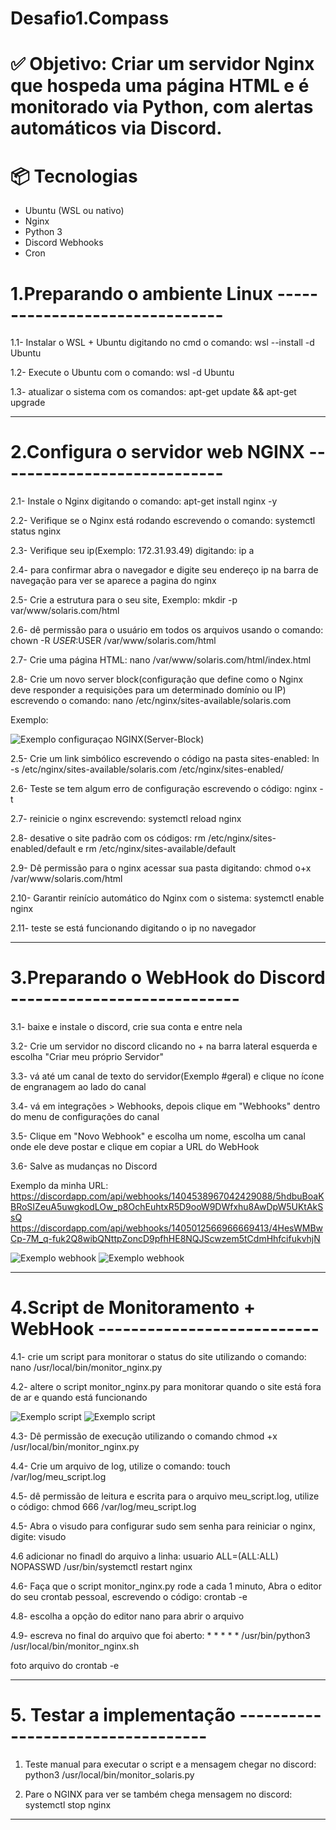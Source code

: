 # Desafio1.Compass

# ✅ Objetivo: Criar um servidor Nginx que hospeda uma página HTML e é monitorado via Python, com alertas automáticos via Discord.


# 📦 Tecnologias
- Ubuntu (WSL ou nativo)
- Nginx
- Python 3 
- Discord Webhooks
- Cron

# 1.Preparando o ambiente Linux -------------------------------
1.1- Instalar o WSL + Ubuntu digitando no cmd o comando: wsl --install -d Ubuntu

1.2- Execute o Ubuntu com o comando: wsl -d Ubuntu

1.3- atualizar o sistema com os comandos: apt-get update && apt-get upgrade

--------------------------------------------------------------------------------------------------------------------------------------------------------------------



# 2.Configura o servidor web NGINX ----------------------------
2.1- Instale o Nginx digitando o comando: apt-get install nginx -y

2.2- Verifique se o Nginx está rodando escrevendo o comando: systemctl status nginx

2.3- Verifique seu ip(Exemplo: 172.31.93.49) digitando: ip a

2.4- para confirmar abra o navegador e digite seu endereço ip na barra de navegação para ver se aparece a pagina do nginx

2.5- Crie a estrutura para o seu site, Exemplo: mkdir -p var/www/solaris.com/html

2.6- dê permissão para o usuário em todos os arquivos usando o comando: chown -R $USER:$USER /var/www/solaris.com/html

2.7- Crie uma página HTML: nano /var/www/solaris.com/html/index.html

2.8- Crie um novo server block(configuração que define como o Nginx deve responder a requisições para um determinado domínio ou IP) escrevendo o comando: nano /etc/nginx/sites-available/solaris.com

Exemplo:

![Exemplo configuraçao NGINX(Server-Block)](imagens/server-block.png)

2.5- Crie um link simbólico escrevendo o código na pasta sites-enabled: ln -s /etc/nginx/sites-available/solaris.com /etc/nginx/sites-enabled/

2.6- Teste se tem algum erro de configuração escrevendo o código: nginx -t

2.7- reinicie o nginx escrevendo: systemctl reload nginx

2.8- desative o site padrão com os códigos: rm /etc/nginx/sites-enabled/default e rm /etc/nginx/sites-available/default

2.9- Dê permissão para o nginx acessar sua pasta digitando: chmod o+x /var/www/solaris.com/html 

2.10- Garantir reinício automático do Nginx com o sistema: systemctl enable nginx

2.11- teste se está funcionando digitando o ip no navegador 

--------------------------------------------------------------------------------------------------------------------------------------------------------------------


# 3.Preparando o WebHook do Discord ----------------------------
3.1- baixe e instale o discord, crie sua conta e entre nela

3.2- Crie um servidor no discord clicando no + na barra lateral esquerda e escolha "Criar meu próprio Servidor"

3.3- vá até um canal de texto do servidor(Exemplo #geral) e clique no ícone de engranagem ao lado do canal

3.4- vá em integrações > Webhooks, depois clique em "Webhooks" dentro do menu de configurações do canal

3.5- Clique em "Novo Webhook" e escolha um nome, escolha um canal onde ele deve postar e clique em copiar a URL do WebHook

3.6- Salve as mudanças no Discord

Exemplo da minha URL: https://discordapp.com/api/webhooks/1404538967042429088/5hdbuBoaKBRoSIZeuA5uwgkodLOw_p8OchEuhtxR5D9ooW9DWfxhu8AwDpW5UKtAkSsQ
https://discordapp.com/api/webhooks/1405012566966669413/4HesWMBwCp-7M_q-fuk2Q8wibQNttpZoncD9pfhHE8NQJScwzem5tCdmHhfcifukvhjN

![Exemplo webhook](imagens/webhook1.png)
![Exemplo webhook](imagens/webhook2.png)

--------------------------------------------------------------------------------------------------------------------------------------------------------------------



# 4.Script de Monitoramento + WebHook ---------------------------
4.1- crie um script para monitorar o status do site utilizando o comando: nano /usr/local/bin/monitor_nginx.py

4.2- altere o script monitor_nginx.py para monitorar quando o site está fora de ar e quando está funcionando

![Exemplo script](imagens/script1.png)
![Exemplo script](imagens/script2.png)

4.3- Dê permissão de execução utilizando o comando chmod +x /usr/local/bin/monitor_nginx.py

4.4- Crie um arquivo de log, utilize o comando: touch /var/log/meu_script.log

4.5- dê permissão de leitura e escrita para o arquivo meu_script.log, utilize o código: chmod 666 /var/log/meu_script.log

4.5- Abra o visudo para configurar sudo sem senha para reiniciar o nginx, digite: visudo

4.6 adicionar no finadl do arquivo a linha: usuario ALL=(ALL:ALL) NOPASSWD /usr/bin/systemctl restart nginx

4.6- Faça que o script monitor_nginx.py rode a cada 1 minuto, Abra o editor do seu crontab pessoal, escrevendo o código: crontab -e

4.8- escolha a opção do editor nano para abrir o arquivo

4.9- escreva no final do arquivo que foi aberto: * * * * * /usr/bin/python3 /usr/local/bin/monitor_nginx.sh 

foto arquivo do crontab -e

--------------------------------------------------------------------------------------------------------------------------------------------------------------------




# 5. Testar a implementação ----------------------------------

1. Teste manual para executar o script e a mensagem chegar no discord: python3  /usr/local/bin/monitor_solaris.py
  
2. Pare o NGINX para ver se também chega mensagem no discord: systemctl stop nginx
--------------------------------------------------------------------------------------------------------------------------------------------------------------------



